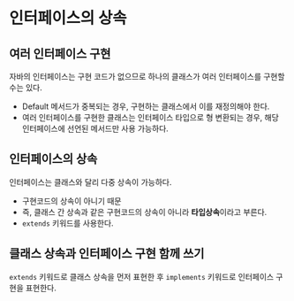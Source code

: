 # 인터페이스의 상속
## 여러 인터페이스 구현
자바의 인터페이스는 구현 코드가 없으므로 하나의 클래스가 여러 인터페이스를 구현할 수는 있다.
- Default 메서드가 중복되는 경우, 구현하는 클래스에서 이를 재정의해야 한다.
- 여러 인터페이스를 구현한 클래스는 인터페이스 타입으로 형 변환되는 경우, 해당 인터페이스에 선언된 메서드만 사용 가능하다.

## 인터페이스의 상속
인터페이스는 클래스와 달리 다중 상속이 가능하다.
- 구현코드의 상속이 아니기 때문
- 즉, 클래스 간 상속과 같은 구현코드의 상속이 아니라 **타입상속**이라고 부른다.
- `extends` 키워드를 사용한다.

## 클래스 상속과 인터페이스 구현 함께 쓰기
`extends` 키워드로 클래스 상속을 먼저 표현한 후 `implements` 키워드로 인터페이스 구현을 표현한다.